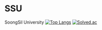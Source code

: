# SSU
SoongSil University
[![Top Langs](https://github-readme-stats.vercel.app/api/top-langs/?username=msung0406)](https://github.com/anuraghazra/github-readme-stats)
[![Solved.ac](http://mazassumnida.wtf/api/v2/generate_badge?boj=msung0406)](https://solved.ac/{msung0607)
